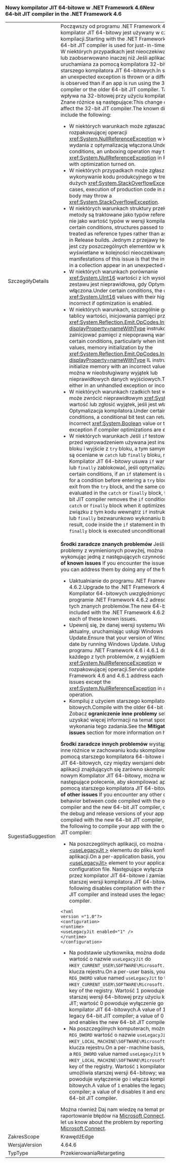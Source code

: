### <a name="new-64-bit-jit-compiler-in-the-net-framework-46"></a><span data-ttu-id="d9e4f-101">Nowy kompilator JIT 64-bitowe w .NET Framework 4.6</span><span class="sxs-lookup"><span data-stu-id="d9e4f-101">New 64-bit JIT compiler in the .NET Framework 4.6</span></span>

|   |   |
|---|---|
|<span data-ttu-id="d9e4f-102">Szczegóły</span><span class="sxs-lookup"><span data-stu-id="d9e4f-102">Details</span></span>|<span data-ttu-id="d9e4f-103">Począwszy od programu .NET Framework 4.6, nowy kompilator JIT 64-bitowy jest używany w czasie kompilacji.</span><span class="sxs-lookup"><span data-stu-id="d9e4f-103">Starting with the .NET Framework 4.6, a new 64-bit JIT compiler is used for just-in-time compilation.</span></span> <span data-ttu-id="d9e4f-104">W niektórych przypadkach jest nieoczekiwany wyjątek lub zaobserwowano inaczej niż Jeśli aplikacja jest uruchamiana za pomocą kompilatora 32-bitowej lub starszego kompilatora JIT 64-bitowych.</span><span class="sxs-lookup"><span data-stu-id="d9e4f-104">In some cases, an unexpected exception is thrown or a different behavior is observed than if an app is run using the 32-bit compiler or the older 64-bit JIT compiler.</span></span> <span data-ttu-id="d9e4f-105">Ta zmiana nie wpływa na 32-bitowej przy użyciu kompilatora JIT. Znane różnice są następujące:</span><span class="sxs-lookup"><span data-stu-id="d9e4f-105">This change does not affect the 32-bit JIT compiler.The known differences include the following:</span></span><ul><li><span data-ttu-id="d9e4f-106">W niektórych warunkach może zgłaszać rozpakowującej operacji <xref:System.NullReferenceException> w kompilacjach wydania z optymalizacją włączona.</span><span class="sxs-lookup"><span data-stu-id="d9e4f-106">Under certain conditions, an unboxing operation may throw a <xref:System.NullReferenceException> in Release builds with optimization turned on.</span></span></li><li><span data-ttu-id="d9e4f-107">W niektórych przypadkach może zgłaszać wykonywanie kodu produkcyjnego w treści metody dużych <xref:System.StackOverflowException>.</span><span class="sxs-lookup"><span data-stu-id="d9e4f-107">In some cases, execution of production code in a large method body may throw a <xref:System.StackOverflowException>.</span></span></li><li><span data-ttu-id="d9e4f-108">W niektórych warunkach struktury przekazana do metody są traktowane jako typów referencyjnych, a nie jako wartość typów w wersji kompilacji.</span><span class="sxs-lookup"><span data-stu-id="d9e4f-108">Under certain conditions, structures passed to a method are treated as reference types rather than as value types in Release builds.</span></span> <span data-ttu-id="d9e4f-109">Jednym z przejawy tego problemu jest czy poszczególnych elementów w kolekcji są wyświetlane w kolejności nieoczekiwany.</span><span class="sxs-lookup"><span data-stu-id="d9e4f-109">One of the manifestations of this issue is that the individual items in a collection appear in an unexpected order.</span></span></li><li><span data-ttu-id="d9e4f-110">W niektórych warunkach porównanie <xref:System.UInt16> wartości z ich wysokobitowe zestawu jest nieprawidłowa, gdy Optymalizacja jest włączona.</span><span class="sxs-lookup"><span data-stu-id="d9e4f-110">Under certain conditions, the comparison of <xref:System.UInt16> values with their high bit set is incorrect if optimization is enabled.</span></span></li><li><span data-ttu-id="d9e4f-111">W niektórych warunkach, szczególnie gdy inicjowanie tablicy wartości, inicjowania pamięci przez <xref:System.Reflection.Emit.OpCodes.Initblk?displayProperty=nameWithType> instrukcji IL może zainicjować pamięci z niepoprawną wartość.</span><span class="sxs-lookup"><span data-stu-id="d9e4f-111">Under certain conditions, particularly when initializing array values, memory initialization by the <xref:System.Reflection.Emit.OpCodes.Initblk?displayProperty=nameWithType> IL instruction may initialize memory with an incorrect value.</span></span> <span data-ttu-id="d9e4f-112">Dzięki temu można w nieobsługiwany wyjątek lub nieprawidłowych danych wyjściowych.</span><span class="sxs-lookup"><span data-stu-id="d9e4f-112">This can result either in an unhandled exception or incorrect output.</span></span></li><li><span data-ttu-id="d9e4f-113">W niektórych warunkach rzadkich test warunkowy bit może zwrócić nieprawidłowym <xref:System.Boolean> wartość lub zgłosić wyjątek, jeśli jest włączona Optymalizacja kompilatora.</span><span class="sxs-lookup"><span data-stu-id="d9e4f-113">Under certain rare conditions, a conditional bit test can return the incorrect <xref:System.Boolean> value or throw an exception if compiler optimizations are enabled.</span></span></li><li><span data-ttu-id="d9e4f-114">W niektórych warunkach Jeśli <code>if</code> testować warunek przed wprowadzeniem używana jest instrukcja <code>try</code> bloku i wyjście z <code>try</code> bloku, a tym samym stanie, które są oceniane w <code>catch</code> lub <code>finally</code> bloku, nowy Kompilator JIT 64-bitowy usuwa <code>if</code> warunku z <code>catch</code> lub <code>finally</code> zablokować, jeśli optymalizuje kod.</span><span class="sxs-lookup"><span data-stu-id="d9e4f-114">Under certain conditions, if an <code>if</code> statement is used to test for a condition before entering  a <code>try</code> block and in the exit from the <code>try</code> block, and the same condition is evaluated in the <code>catch</code> or <code>finally</code> block, the new 64-bit JIT compiler removes the <code>if</code> condition from the <code>catch</code> or <code>finally</code> block when it optimizes code.</span></span> <span data-ttu-id="d9e4f-115">W związku z tym kodu wewnątrz <code>if</code> instrukcji w <code>catch</code> lub <code>finally</code> bezwarunkowo wykonaniu bloku.</span><span class="sxs-lookup"><span data-stu-id="d9e4f-115">As a result, code inside the <code>if</code> statement in the <code>catch</code> or <code>finally</code> block is executed unconditionally.</span></span></li></ul>|
|<span data-ttu-id="d9e4f-116">Sugestia</span><span class="sxs-lookup"><span data-stu-id="d9e4f-116">Suggestion</span></span>|<span data-ttu-id="d9e4f-117"><strong>Środki zaradcze znanych problemów</strong> Jeśli wystąpią problemy z wymienionych powyżej, można rozwiązać je, wykonując jedną z następujących czynności:</span><span class="sxs-lookup"><span data-stu-id="d9e4f-117"><strong>Mitigation of known issues</strong> If you encounter the issues listed above, you can address them by doing any of the following:</span></span><ul><li><span data-ttu-id="d9e4f-118">Uaktualnianie do programu .NET Framework 4.6.2.</span><span class="sxs-lookup"><span data-stu-id="d9e4f-118">Upgrade to the .NET Framework 4.6.2.</span></span> <span data-ttu-id="d9e4f-119">Kompilator 64-bitowych uwzględnionych w programie .NET Framework 4.6.2 adresów każdego z tych znanych problemów.</span><span class="sxs-lookup"><span data-stu-id="d9e4f-119">The new 64-bit compiler included with the .NET Framework 4.6.2 addresses each of these known issues.</span></span></li><li><span data-ttu-id="d9e4f-120">Upewnij się, że danej wersji systemu Windows jest aktualny, uruchamiając usługi Windows Update.</span><span class="sxs-lookup"><span data-stu-id="d9e4f-120">Ensure that your version of Windows is up to date by running Windows Update.</span></span> <span data-ttu-id="d9e4f-121">Usługi aktualizacji programu .NET Framework 4.6 i 4.6.1 dotyczą każdego z tych problemów, z wyjątkiem <xref:System.NullReferenceException> w rozpakowującej operacji.</span><span class="sxs-lookup"><span data-stu-id="d9e4f-121">Service updates to the .NET Framework 4.6 and 4.6.1 address each of these issues except the <xref:System.NullReferenceException> in an unboxing operation.</span></span></li><li><span data-ttu-id="d9e4f-122">Kompiluj z użyciem starszego kompilatora JIT 64-bitowych.</span><span class="sxs-lookup"><span data-stu-id="d9e4f-122">Compile with the older 64-bit JIT compiler.</span></span> <span data-ttu-id="d9e4f-123">Zobacz <strong>ograniczenie inne problemy</strong> sekcji, aby uzyskać więcej informacji na temat sposobu wykonania tego zadania.</span><span class="sxs-lookup"><span data-stu-id="d9e4f-123">See the <strong>Mitigation of other issues</strong> section for more information on how to do this.</span></span></li></ul><span data-ttu-id="d9e4f-124"><strong>Środki zaradcze innych problemów</strong> wystąpią wszelkie inne różnice w zachowaniu kodu skompilowanego za pomocą starszego kompilatora 64-bitowe i kompilator JIT 64-bitowych, czy między wersjami debug i release aplikacji znajdujących się zarówno skompilowana z nowym Kompilator JIT 64-bitowy, można wykonać następujące polecenie, aby skompilować aplikacji za pomocą starszego kompilatora JIT 64-bitowe:</span><span class="sxs-lookup"><span data-stu-id="d9e4f-124"><strong>Mitigation of other issues</strong> If you encounter any other difference in behavior between code compiled with the older 64-bit compiler and the new 64-bit JIT compiler, or between the debug and release versions of your app that are both compiled with the new 64-bit JIT compiler, you can do the following to compile your app with the older 64-bit JIT compiler:</span></span><ul><li><span data-ttu-id="d9e4f-125">Na poszczególnych aplikacji, co można dodać [ \<useLegacyJit >](~/docs/framework/configure-apps/file-schema/runtime/uselegacyjit-element.md) elementu do pliku konfiguracji aplikacji.</span><span class="sxs-lookup"><span data-stu-id="d9e4f-125">On a per-application basis, you can add the [\<useLegacyJit>](~/docs/framework/configure-apps/file-schema/runtime/uselegacyjit-element.md) element to your application's configuration file.</span></span> <span data-ttu-id="d9e4f-126">Następujące wyłącza kompilacji przez kompilator JIT 64-bitowe i zamiast tego używa starszej wersji kompilatora JIT 64-bitowych.</span><span class="sxs-lookup"><span data-stu-id="d9e4f-126">The following disables compilation with the new 64-bit JIT compiler and instead uses the legacy 64-bit JIT compiler.</span></span></li></ul><pre><code class="language-xml">&lt;?xml version =&quot;1.0&quot;?&gt;&#13;&#10;&lt;configuration&gt;&#13;&#10;&lt;runtime&gt;&#13;&#10;&lt;useLegacyJit enabled=&quot;1&quot; /&gt;&#13;&#10;&lt;/runtime&gt;&#13;&#10;&lt;/configuration&gt;&#13;&#10;</code></pre><ul><li><span data-ttu-id="d9e4f-127">Na podstawie użytkownika, można dodać <code>REG_DWORD</code> wartość o nazwie <code>useLegacyJit</code> do <code>HKEY_CURRENT_USER\SOFTWARE\Microsoft\.NETFramework</code> klucza rejestru.</span><span class="sxs-lookup"><span data-stu-id="d9e4f-127">On a per-user basis, you can add a <code>REG_DWORD</code> value named <code>useLegacyJit</code> to the <code>HKEY_CURRENT_USER\SOFTWARE\Microsoft\.NETFramework</code> key of the registry.</span></span> <span data-ttu-id="d9e4f-128">Wartość 1 powoduje włączenie starszej wersji 64-bitowej przy użyciu kompilatora JIT; wartość 0 powoduje wyłączenie go i włącza kompilator JIT 64-bitowych.</span><span class="sxs-lookup"><span data-stu-id="d9e4f-128">A value of 1 enables the legacy 64-bit JIT compiler; a value of 0 disables it and enables the new 64-bit JIT compiler.</span></span></li><li><span data-ttu-id="d9e4f-129">Na poszczególnych komputerach, można dodać <code>REG_DWORD</code> wartość o nazwie <code>useLegacyJit</code> do <code>HKEY_LOCAL_MACHINE\SOFTWARE\Microsoft\.NETFramework</code> klucza rejestru.</span><span class="sxs-lookup"><span data-stu-id="d9e4f-129">On a per-machine basis, you can add a <code>REG_DWORD</code> value named <code>useLegacyJit</code> to the <code>HKEY_LOCAL_MACHINE\SOFTWARE\Microsoft\.NETFramework</code> key of the registry.</span></span> <span data-ttu-id="d9e4f-130">Wartość <code>1</code> kompilatora JIT umożliwia starszej wersji 64-bitowy; wartość <code>0</code> powoduje wyłączenie go i włącza kompilator JIT 64-bitowych.</span><span class="sxs-lookup"><span data-stu-id="d9e4f-130">A value of <code>1</code> enables the legacy 64-bit JIT compiler; a value of <code>0</code> disables it and enables the new 64-bit JIT compiler.</span></span></li></ul><span data-ttu-id="d9e4f-131">Można również Daj nam wiedzę na temat problemu przez raportowanie błędów na [Microsoft Connect](https://connect.microsoft.com/VisualStudio).</span><span class="sxs-lookup"><span data-stu-id="d9e4f-131">You can also let us know about the problem by reporting a bug on [Microsoft Connect](https://connect.microsoft.com/VisualStudio).</span></span>|
|<span data-ttu-id="d9e4f-132">Zakres</span><span class="sxs-lookup"><span data-stu-id="d9e4f-132">Scope</span></span>|<span data-ttu-id="d9e4f-133">Krawędź</span><span class="sxs-lookup"><span data-stu-id="d9e4f-133">Edge</span></span>|
|<span data-ttu-id="d9e4f-134">Wersja</span><span class="sxs-lookup"><span data-stu-id="d9e4f-134">Version</span></span>|<span data-ttu-id="d9e4f-135">4.6</span><span class="sxs-lookup"><span data-stu-id="d9e4f-135">4.6</span></span>|
|<span data-ttu-id="d9e4f-136">Typ</span><span class="sxs-lookup"><span data-stu-id="d9e4f-136">Type</span></span>|<span data-ttu-id="d9e4f-137">Przekierowania</span><span class="sxs-lookup"><span data-stu-id="d9e4f-137">Retargeting</span></span>|

